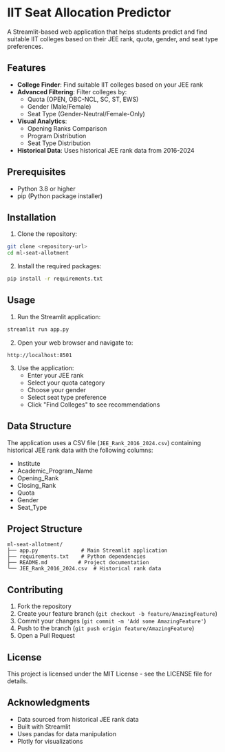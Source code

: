 # IIT Seat Allocation Predictor

A Streamlit-based web application that helps students predict and find suitable IIT colleges based on their JEE rank, quota, gender, and seat type preferences.

## Features

- **College Finder**: Find suitable IIT colleges based on your JEE rank
- **Advanced Filtering**: Filter colleges by:
  - Quota (OPEN, OBC-NCL, SC, ST, EWS)
  - Gender (Male/Female)
  - Seat Type (Gender-Neutral/Female-Only)
- **Visual Analytics**: 
  - Opening Ranks Comparison
  - Program Distribution
  - Seat Type Distribution
- **Historical Data**: Uses historical JEE rank data from 2016-2024

## Prerequisites

- Python 3.8 or higher
- pip (Python package installer)

## Installation

1. Clone the repository:
```bash
git clone <repository-url>
cd ml-seat-allotment
```

2. Install the required packages:
```bash
pip install -r requirements.txt
```

## Usage

1. Run the Streamlit application:
```bash
streamlit run app.py
```

2. Open your web browser and navigate to:
```
http://localhost:8501
```

3. Use the application:
   - Enter your JEE rank
   - Select your quota category
   - Choose your gender
   - Select seat type preference
   - Click "Find Colleges" to see recommendations

## Data Structure

The application uses a CSV file (`JEE_Rank_2016_2024.csv`) containing historical JEE rank data with the following columns:
- Institute
- Academic_Program_Name
- Opening_Rank
- Closing_Rank
- Quota
- Gender
- Seat_Type

## Project Structure

```
ml-seat-allotment/
├── app.py              # Main Streamlit application
├── requirements.txt    # Python dependencies
├── README.md          # Project documentation
└── JEE_Rank_2016_2024.csv  # Historical rank data
```

## Contributing

1. Fork the repository
2. Create your feature branch (`git checkout -b feature/AmazingFeature`)
3. Commit your changes (`git commit -m 'Add some AmazingFeature'`)
4. Push to the branch (`git push origin feature/AmazingFeature`)
5. Open a Pull Request

## License

This project is licensed under the MIT License - see the LICENSE file for details.

## Acknowledgments

- Data sourced from historical JEE rank data
- Built with Streamlit
- Uses pandas for data manipulation
- Plotly for visualizations 
